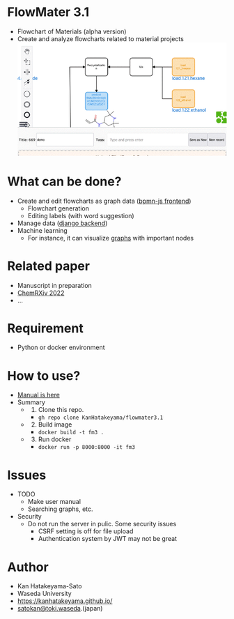 # FlowMater 3.1
- Flowchart of Materials (alpha version)
- Create and analyze flowcharts related to material projects
![_](manual/media/react.gif)

# What can be done?
- Create and edit flowcharts as graph data ([bpmn-js frontend](https://bpmn.io/toolkit/bpmn-js/))
  - Flowchart generation
  - Editing labels (with word suggestion)
- Manage data ([django backend](https://docs.djangoproject.com))
- Machine learning
  - For instance, it can visualize [graphs](ml/examples/data/show2.html) with important nodes

# Related paper
- Manuscript in preparation
- [ChemRXiv 2022](https://doi.org/10.26434/chemrxiv-2022-w1c6h)
- ...

# Requirement 
- Python or docker environment
  
# How to use?
- [Manual is here](manual/README.md)
- Summary
  - 1. Clone this repo.
      - ```gh repo clone KanHatakeyama/flowmater3.1```
  - 2. Build image
      - ```docker build -t fm3 .```
  - 3. Run docker
      - ```docker run -p 8000:8000 -it fm3```
# Issues
- TODO
  - Make user manual
  - Searching graphs, etc.
- Security
  - Do not run the server in pulic. Some security issues
    - CSRF setting is off for file upload
    - Authentication system by JWT may not be great


# Author
- Kan Hatakeyama-Sato
- Waseda University
- https://kanhatakeyama.github.io/
- satokan@toki.waseda.(japan)